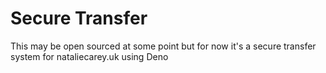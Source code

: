 Secure Transfer
===

This may be open sourced at some point but for now it's a secure transfer system for nataliecarey.uk using Deno
